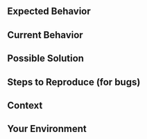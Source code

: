 <!--- Provide a general summary of the issue in the Title above -->

## Expected Behavior
<!--- If you're describing a bug, tell us what should happen -->
<!--- If you're suggesting a change/improvement, tell us how it should work -->

## Current Behavior
<!--- If describing a bug, tell us what happens instead of the expected behavior -->
<!--- Include full errors, uncaught exceptions, stack traces, and relevant logs -->
<!--- If suggesting a change/improvement, explain the difference from current behavior -->

## Possible Solution
<!--- Not required, but suggest a fix/reason for the bug, -->
<!--- or ideas how to implement the addition or change -->

## Steps to Reproduce (for bugs)
<!--- Provide a self-contained, concise snippet of code that can be inserted into a -->
<!--- For more complex issues provide a repo with the smallest sample that reproduces the bug -->
<!--- Including business logic or unrelated code makes diagnosis more difficult -->

## Context
<!--- How has this issue affected you? What are you trying to accomplish? -->
<!--- Providing context helps us come up with a solution that is most useful in the real world -->

## Your Environment
<!--- Include as many relevant details about the environment where the bug was discovered -->
